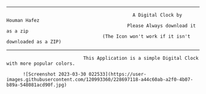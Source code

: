 ____________________________________________________________________________________________________________________________________________________________
                                                  A Digital Clock by Houman Hafez
                                                Please Always download it as a zip
                                       (The Icon won't work if it isn't downloaded as a ZIP)
____________________________________________________________________________________________________________________________________________________________

                                This Application is a simple Digital Clock with more popular colors.
  
          ![Screenshot 2023-03-30 022533](https://user-images.githubusercontent.com/120993360/228697118-a44c60ab-a2f0-4b07-b89a-548081acd90f.jpg)
